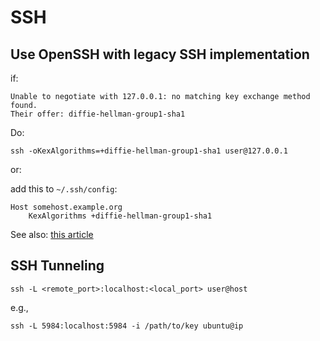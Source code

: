SSH
===

Use OpenSSH with legacy SSH implementation
------------------------------------------

if:
```
Unable to negotiate with 127.0.0.1: no matching key exchange method found.
Their offer: diffie-hellman-group1-sha1
```

Do:

```
ssh -oKexAlgorithms=+diffie-hellman-group1-sha1 user@127.0.0.1
```

or:

add this to `~/.ssh/config`:

```
Host somehost.example.org
	KexAlgorithms +diffie-hellman-group1-sha1
```

See also: [this article](http://www.openssh.com/legacy.html)

SSH Tunneling
--------------

    ssh -L <remote_port>:localhost:<local_port> user@host

e.g.,

    ssh -L 5984:localhost:5984 -i /path/to/key ubuntu@ip
